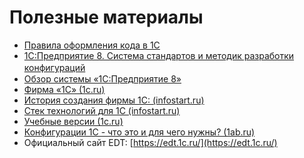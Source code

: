 # Полезные материалы

* [Правила оформления кода в 1С](https://github.com/netology-code/codestyle/tree/master/1%D1%81)
* [1С:Предприятие 8. Система стандартов и методик разработки конфигураций](https://its.1c.ru/db/v8std)  ᅠ
* [Обзор системы «1С:Предприятие 8»](https://v8.1c.ru/tekhnologii/overview/)
* [Фирма «1С» (1c.ru)](https://v8.1c.ru/static/o-firme-1s/?)
* [История создания фирмы 1С: (infostart.ru)](https://infostart.ru/video/w183231/?ysclid=l5v2utwy7974485233)
* [Стек технологий для 1С (infostart.ru)](https://infostart.ru/1c/articles/1558366/?ysclid=l5v35au6aw982164818)
* [Учебные версии (1c.ru)](https://v8.1c.ru/podderzhka-i-obuchenie/uchebnye-versii/?)
* [Конфигурации 1С - что это и для чего нужны? (1ab.ru)](https://www.1ab.ru/blog/detail/chto-takoe-sistema-1s-vidy-konfiguratsiy-i-versii/)
* Официальный сайт EDT: [https://edt.1c.ru/](https://edt.1c.ru/)


